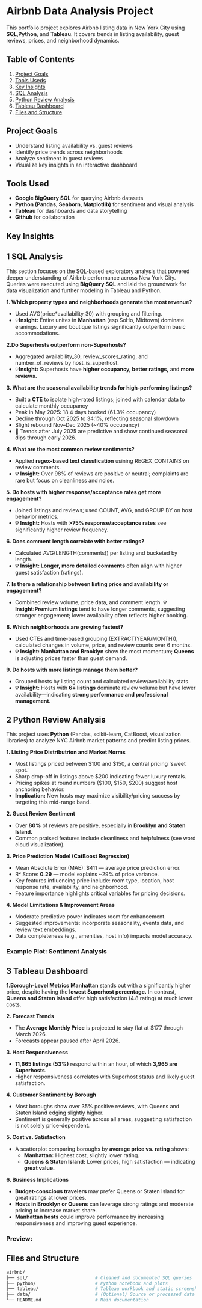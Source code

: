 # Airbnb Data Analysis Project

This portfolio project explores Airbnb listing data in New York City using **SQL**,**Python**, and **Tableau**. It covers trends in listing availability, guest reviews, prices, and neighborhood dynamics.

## Table of Contents

1. [Project Goals](#project-goals)
2. [Tools Useds](#tools-used)
3. [Key Insights](#key-insights)
4. [SQL Analysis](#1-sql-analysis)
5. [Python Review Analysis](#2-python-review-analysis)
6. [Tableau Dashboard](#3-tableau-dashboard)
7. [Files and Structure](#files-and-structure)

## Project Goals
- Understand listing availability vs. guest reviews
- Identify price trends across neighborhoods
- Analyze sentiment in guest reviews
- Visualize key insights in an interactive dashboard

## Tools Used
- **Google BigQuery SQL** for querying Airbnb datasets
- **Python (Pandas, Seaborn, Matplotlib)** for sentiment and visual analysis
- **Tableau** for dashboards and data storytelling
- **Github** for collaboration

## Key Insights

## 1 SQL Analysis

This section focuses on the SQL-based exploratory analysis that powered deeper understanding of Airbnb performance across New York City. Queries were executed using **BigQuery SQL** and laid the groundwork for data visualization and further modeling in Tableau and Python.

**1. Which property types and neighborhoods generate the most revenue?**

- Used AVG(price*availability_30) with grouping and filtering.
- 💡**Insight:** Entire unites in **Manhattan** (esp SoHo, Midtown) dominate eranings. Luxury and boutique listings significantly outperform basic accommodations.

**2.Do Superhosts outperform non-Superhosts?**
- Aggregated availability_30, review_scores_rating, and number_of_reviews by host_is_superhost.
- 💡**Insight:** Superhosts have **higher occupancy, better ratings,** and **more reviews.**

**3. What are the seasonal availability trends for high-performing listings?**
- Built a **CTE** to isolate high-rated listings; joined with calendar data to calculate monthly occupancy
- Peak in May 2025: 18.4 days booked (61.3% occupancy)
- Decline through Oct 2025 to 34.1%, reflecting seasonal slowdown
- Slight rebound Nov–Dec 2025 (~40% occupancy)
- 🔮 Trends after July 2025 are predictive and show continued seasonal dips through early 2026.

**4. What are the most common review sentiments?**
- Applied **regex-based text classfication** usining REGEX_CONTAINS on review comments.
- **💡 Insight:** Over 98% of reviews are positive or neutral; complaints are rare but focus on cleanliness and noise.

**5. Do hosts with higher response/acceptance rates get more engagement?**
- Joined listings and reviews; used COUNT, AVG, and GROUP BY on host behavior metrics.
- **💡 Insight:** Hosts with **>75% response/acceptance rates** see significantly higher review frequency.

**6. Does comment length correlate with better ratings?**
- Calculated AVG(LENGTH(comments)) per listing and bucketed by length.
- **💡 Insight: Longer, more detailed comments** often align with higher guest satisfaction (ratings).

**7. Is there a relationship between listing price and availability or engagement?**
- Combined review volume, price data, and comment length.
**💡 Insight:Premium listings** tend to have longer comments, suggesting stronger engagement; lower availability often reflects higher booking.

**8. Which neighborhoods are growing fastest?**
- Used CTEs and time-based grouping (EXTRACT(YEAR/MONTH)), calculated changes in volume, price, and review counts over 6 months.
- **💡 Insight: Manhattan and Brooklyn** show the most momentum; **Queens** is adjusting prices faster than guest demand.

**9. Do hosts with more listings manage them better?**
- Grouped hosts by listing count and calculated review/availability stats.
- **💡 Insight:** Hosts with **6+ listings** dominate review volume but have lower availability—indicating **strong performance and professional management.**


## 2 Python Review Analysis

This project uses **Python** (Pandas, scikit-learn, CatBoost, visualization libraries) to analyze NYC Airbnb market patterns and predict listing prices.

**1. Listing Price Distributrion and Market Norms**
- Most listings priced between $100 and $150, a central pricing 'sweet spot.'
- Sharp drop-off in listings above $200 indicating fewer luxury rentals.
- Pricing spikes at round numbers ($100, $150, $200) suggest host anchoring behavior.
- **Implication:** New hosts may maximize visibility/pricing success by targeting this mid-range band.

**2. Guest Review Sentiment**

- Over **80%** of reviews are positive, especially in **Brooklyn and Staten Island.**
- Common praised features include cleanliness and helpfulness (see word cloud visualization).

**3. Price Prediction Model (CatBoost Regression)**
- Mean Absolute Error (MAE): $411 — average price prediction error.
- R² Score: **0.29** — model explains ~29% of price variance.
- Key features influencing price include: room type, location, host response rate, availability, and neighborhood.
- Feature importance highlights critical variables for pricing decisions.

**4. Model Limitations & Improvement Areas**
- Moderate predictive power indicates room for enhancement.
- Suggested improvements: incorporate seasonality, events data, and review text embeddings.
- Data completeness (e.g., amenities, host info) impacts model accuracy.

### Example Plot: Sentiment Analysis

## 3 Tableau Dashboard

**1.Borough-Level Metrics**
**Manhattan** stands out with a significantly higher price, despite having the **lowest Superhost percentage.** In contrast, **Queens and Staten Island** offer high satisfaction (4.8 rating) at much lower costs.

**2. Forecast Trends**
- The **Average Monthly Price** is projected to stay flat at $177 through March 2026.
- Forecasts appear paused after April 2026.

**3. Host Responsiveness**
- **11,665 listings (53%)** respond within an hour, of which **3,965 are Superhosts.**
- Higher responsiveness correlates with Superhost status and likely guest satisfaction.

**4. Customer Sentiment by Borough**
- Most boroughs show over 35% positive reviews, with Queens and Staten Island edging slightly higher.
- Sentiment is generally positive across all areas, suggesting satisfaction is not solely price-dependent.

**5. Cost vs. Satisfaction**
- A scatterplot comparing boroughs by **average price vs. rating** shows:
    * **Manhattan:** Highest cost, slightly lower rating.
    * **Queens & Staten Island:** Lower prices, high satisfaction — indicating **great value.**

**6. Business Implications**
- **Budget-conscious travelers** may prefer Queens or Staten Island for great ratings at lower prices.
- **Hosts in Brooklyn or Queens** can leverage strong ratings and moderate pricing to increase market share.
- **Manhattan hosts** could improve performance by increasing responsiveness and improving guest experience.



### Preview: 

## Files and Structure

```bash
airbnb/
├── sql/                         # Cleaned and documented SQL queries
├── python/                      # Python notebook and plots
├── tableau/                     # Tableau workbook and static screenshots
├── data/                        # (Optional) Source or processed data
└── README.md                    # Main documentation
